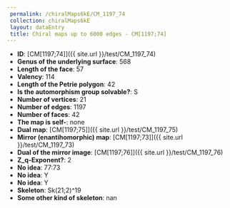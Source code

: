 ```yaml
--- 
 permalink: /chiralMaps6kE/CM_1197_74 
 collection: chiralMaps6kE
 layout: dataEntry
 title: Chiral maps up to 6000 edges - CM[1197;74]
---
```


- **ID**: [CM[1197;74]]({{ site.url }}/test/CM_1197_74)
- **Genus of the underlying surface**: 568
- **Length of the face**: 57
- **Valency**: 114
- **Length of the Petrie polygon**: 42
- **Is the automorphism group solvable?**: S
- **Number of vertices**: 21
- **Number of edges**: 1197
- **Number of faces**: 42
- **The map is self-**: none
- **Dual map**: [CM[1197;75]]({{ site.url }}/test/CM_1197_75)
- **Mirror (enantihomorphic) map**: [CM[1197;73]]({{ site.url }}/test/CM_1197_73)
- **Dual of the mirror image**: [CM[1197;76]]({{ site.url }}/test/CM_1197_76)
- **Z_q-Exponent?**: 2
- **No idea**:  77:73
- **No idea**: Y
- **No idea**: Y
- **Skeleton**: Sk(21;2)^19
- **Some other kind of skeleton**: nan
